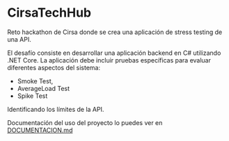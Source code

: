 # CirsaTechHub

Reto hackathon de Cirsa donde se crea una aplicación de stress testing de una API. 

El desafío consiste en desarrollar una aplicación backend en C# utilizando .NET Core. La aplicación debe incluir pruebas específicas para evaluar diferentes aspectos del sistema: 
  - Smoke Test, 
  - AverageLoad Test
  - Spike Test

Identificando los límites de la API.

Documentación del uso del proyecto lo puedes ver en [DOCUMENTACION.md](DOCUMENTACION.md)
